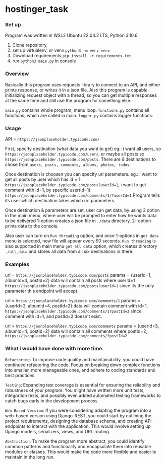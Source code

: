 # hostinger_task

### Set up 
Program was written in WSL2 Ubuntu 22.04.2 LTS, Python 3.10.6
1. Clone repository, 
3. set up virtualenv, or venv  `python3 -m venv venv`
4. Download requirements `pip install -r requirements.txt`
5. run `python3 main.py` in console

### Overview
Basically this program uses requests library to connect to an API, and either prints response, or writes it in a json file.
Also this program is capable initializing request object with a thread, so you can get multiple responses at the same time and still use the program for something else.

`main.py` contains whole program, menu loop.
`functions.py` contains all functions, which are called in main.
`logger.py` contains logger functions.

### Usage
API = `https://jsonplaceholder.typicode.com/`

First, specify destination (what data you want to get) eg.: i want all users, so `https://jsonplaceholder.typicode.com/users`,
or maybe all posts so `https://jsonplaceholder.typicode.com/posts`.
There are 6 destinations to chose from `users, posts, comments, albums, photos, todos`.

Once destination is choosen you can specify url parameters. 
eg.: i want to get all posts by user which has id = 1: `https://jsonplaceholder.typicode.com/posts?userId=1`,
i want to get comment with id=1, by specific user(id=1): `https://jsonplaceholder.typicode.com/comments/1/?userId=1`
Program tells its user which destination takes which url parameters.

Once destination & parameters are set, user can get data, by using 3 option in the main menu, where user will be promped to enter how he wants data to be delivered 1-option creates a json file in `./data` directory, 2- option prints data to the console.

Also user can turn on `Run threading` option, and once 1-options in `get data` menu is selected, new file will appear every 90 seconds.
`Run threading` is also supported in main menu `get all data` option, which creates directory `./all_data` and stores all data from all six destinations in there. 


### Examples
url = `https://jsonplaceholder.typicode.com/posts`
params = {userId=1, albumId=4, postId=2}
data will contain all posts where userId=1 `https://jsonplaceholder.typicode.com/posts?userId=1`
since its the only parameter this endpoint will accept.


url = `https://jsonplaceholder.typicode.com/comments/1`
params = {userId=3, albumId=4, postId=2}
data will contain comment with id=1, `https://jsonplaceholder.typicode.com/comments/1?postId=2`
since comment with id=1, and postId=2 doesn't exist.

url = `https://jsonplaceholder.typicode.com/comments`
params = {userId=3, albumId=4, postId=2}
data will contain all comments where postId=2, `https://jsonplaceholder.typicode.com/comments/?postId=2`

### What i would have done with more time.
`Refactoring`: To improve code quality and maintainability, you could have continued refactoring the code. Focus on breaking down complex functions into smaller, more manageable ones, and adhere to coding standards and best practices.

`Testing`: Expanding test coverage is essential for ensuring the reliability and robustness of your program. You might have written more unit tests, integration tests, and possibly even added automated testing frameworks to catch bugs early in the development process.

`Web-Based Version`: If you were considering adapting the program into a web-based version using Django-REST, you could start by outlining the project requirements, designing the database schema, and creating API endpoints to interact with the application. This would involve setting up Django models, serializers, views, and URL routing.

`Abstraction`: To make the program more abstract, you could identify common patterns and functionality and encapsulate them into reusable modules or classes. This would make the code more flexible and easier to maintain in the long run.

